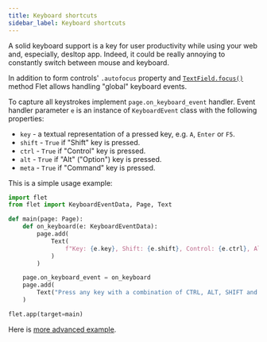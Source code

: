 ```yaml
---
title: Keyboard shortcuts
sidebar_label: Keyboard shortcuts
---
```


A solid keyboard support is a key for user productivity while using your web and, especially, desltop app. Indeed, it could be really annoying to constantly switch between mouse and keyboard.

In addition to form controls' `.autofocus` property and [`TextField.focus()`](/docs/controls/textfield#focus) method Flet allows handling "global" keyboard events.

To capture all keystrokes implement `page.on_keyboard_event` handler. Event handler parameter `e` is an instance of `KeyboardEvent` class with the following properties:

* `key` - a textual representation of a pressed key, e.g. `A`, `Enter` or `F5`.
* `shift` - `True` if "Shift" key is pressed.
* `ctrl` - `True` if "Control" key is pressed.
* `alt` - `True` if "Alt" ("Option") key is pressed.
* `meta` - `True` if "Command" key is pressed.

This is a simple usage example:

```python
import flet
from flet import KeyboardEventData, Page, Text

def main(page: Page):
    def on_keyboard(e: KeyboardEventData):
        page.add(
            Text(
                f"Key: {e.key}, Shift: {e.shift}, Control: {e.ctrl}, Alt: {e.alt}, Meta: {e.meta}"
            )
        )

    page.on_keyboard_event = on_keyboard
    page.add(
        Text("Press any key with a combination of CTRL, ALT, SHIFT and META keys...")
    )

flet.app(target=main)
```

Here is [more advanced example](https://github.com/flet-dev/examples/blob/main/python/controls/page/keyboard-events.py).
